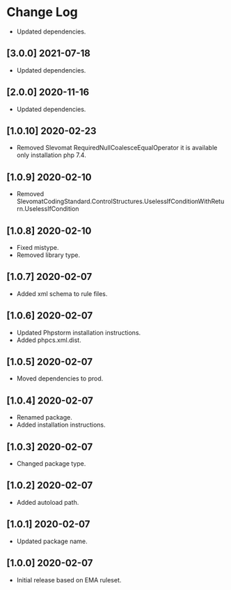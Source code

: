 # Change Log

- Updated dependencies.

## [3.0.0] 2021-07-18

- Updated dependencies.

## [2.0.0] 2020-11-16

- Updated dependencies.

## [1.0.10] 2020-02-23

- Removed Slevomat RequiredNullCoalesceEqualOperator it is available only installation php 7.4.

## [1.0.9] 2020-02-10

- Removed SlevomatCodingStandard.ControlStructures.UselessIfConditionWithReturn.UselessIfCondition

## [1.0.8] 2020-02-10

- Fixed mistype.
- Removed library type.

## [1.0.7] 2020-02-07

- Added xml schema to rule files.

## [1.0.6] 2020-02-07

- Updated Phpstorm installation instructions.
- Added phpcs.xml.dist.

## [1.0.5] 2020-02-07

- Moved dependencies to prod.

## [1.0.4] 2020-02-07

- Renamed package.
- Added installation instructions.

## [1.0.3] 2020-02-07

- Changed package type.

## [1.0.2] 2020-02-07

- Added autoload path.

## [1.0.1] 2020-02-07

- Updated package name.

## [1.0.0] 2020-02-07

- Initial release based on EMA ruleset.
